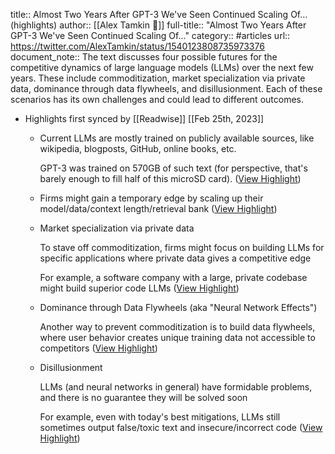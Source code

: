 title:: Almost Two Years After GPT-3 We've Seen Continued Scaling Of... (highlights)
author:: [[Alex Tamkin 🦣]]
full-title:: "Almost Two Years After GPT-3 We've Seen Continued Scaling Of..."
category:: #articles
url:: https://twitter.com/AlexTamkin/status/1540123808735973376
document_note:: The text discusses four possible futures for the competitive dynamics of large language models (LLMs) over the next few years. These include commoditization, market specialization via private data, dominance through data flywheels, and disillusionment. Each of these scenarios has its own challenges and could lead to different outcomes.

- Highlights first synced by [[Readwise]] [[Feb 25th, 2023]]
	- Current LLMs are mostly trained on publicly available sources, like wikipedia, blogposts, GitHub, online books, etc.
	  
	  GPT-3 was trained on 570GB of such text (for perspective, that's barely enough to fill half of this microSD card). ([View Highlight](https://read.readwise.io/read/01gt3sky3nkvx3gsxscqxsn57g))
	- Firms might gain a temporary edge by scaling up their model/data/context length/retrieval bank ([View Highlight](https://read.readwise.io/read/01gt3smrervz831qrawke4jk8x))
	- Market specialization via private data
	  
	  To stave off commoditization, firms might focus on building LLMs for specific applications where private data gives a competitive edge
	  
	  For example, a software company with a large, private codebase might build superior code LLMs ([View Highlight](https://read.readwise.io/read/01gt3sn8h6mst8xs16mzddjvrp))
	- Dominance through Data Flywheels (aka "Neural Network Effects")
	  
	  Another way to prevent commoditization is to build data flywheels, where user behavior creates unique training data not accessible to competitors ([View Highlight](https://read.readwise.io/read/01gt3snjyn3pptragrgc37swev))
	- Disillusionment
	  
	  LLMs (and neural networks in general) have formidable problems, and there is no guarantee they will be solved soon
	  
	  For example, even with today's best mitigations, LLMs still sometimes output false/toxic text and insecure/incorrect code ([View Highlight](https://read.readwise.io/read/01gt3sp16yzcmxdrxpg55aec4k))